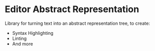 # Editor Abstract Representation

Library for turning text into an abstract representation tree, to create:

- Syntax Highlighting
- Linting
- And more
